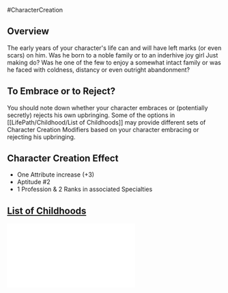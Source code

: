 #CharacterCreation 
## Overview
The early years of your character's life can and will have left marks (or even scars) on him. Was he born to a noble family or to an inderhive joy girl Just making do? Was he one of the few to enjoy a somewhat intact family or was he faced with coldness, distancy or even outright abandonment?

## To Embrace or to Reject?
You should note down whether your character embraces or (potentially secretly) rejects his own upbringing. Some of the options in [[LifePath/Childhood/List of Childhoods]] may provide different sets of Character Creation Modifiers based on your character embracing or rejecting his upbringing.

## Character Creation Effect
* One Attribute increase (+3)
* Aptitude #2
* 1 Profession & 2 Ranks in associated Specialties
## [List of Childhoods](</LifePath/Childhood/List%20of%20Childhoods.md>)
![](</LifePath/Childhood/List%20of%20Childhoods.md>)